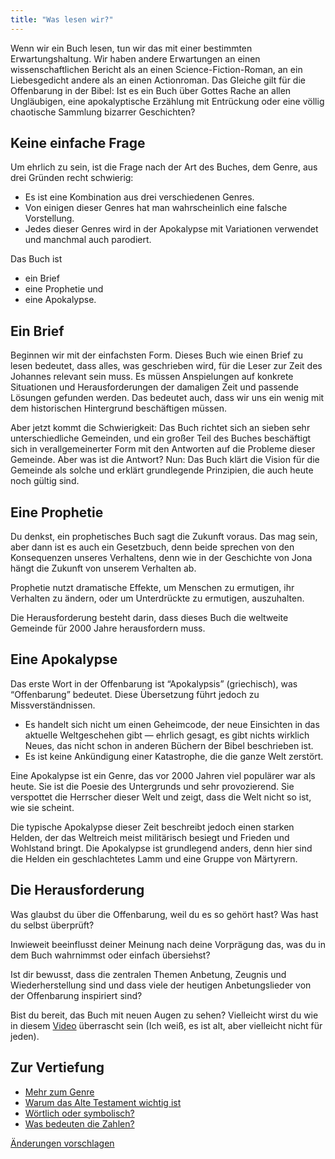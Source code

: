 ```yaml
---
title: "Was lesen wir?"
---
```



Wenn wir ein Buch lesen, tun wir das mit einer bestimmten Erwartungshaltung. Wir haben andere Erwartungen an einen wissenschaftlichen Bericht als an einen Science-Fiction-Roman, an ein Liebesgedicht andere als an einen Actionroman. Das Gleiche gilt für die Offenbarung in der Bibel: Ist es ein Buch über Gottes Rache an allen Ungläubigen, eine apokalyptische Erzählung mit Entrückung oder eine völlig chaotische Sammlung bizarrer Geschichten?


## Keine einfache Frage

<a name="4156"></a>
Um ehrlich zu sein, ist die Frage nach der Art des Buches, dem Genre, aus drei Gründen recht schwierig:

- Es ist eine Kombination aus drei verschiedenen Genres.
- Von einigen dieser Genres hat man wahrscheinlich eine falsche Vorstellung.
- Jedes dieser Genres wird in der Apokalypse mit Variationen verwendet und manchmal auch parodiert.


Das Buch ist

- ein Brief
- eine Prophetie und
- eine Apokalypse.



## Ein Brief

<a name="9d07"></a>
Beginnen wir mit der einfachsten Form. Dieses Buch wie einen Brief zu lesen bedeutet, dass alles, was geschrieben wird, für die Leser zur Zeit des Johannes relevant sein muss. Es müssen Anspielungen auf konkrete Situationen und Herausforderungen der damaligen Zeit und passende Lösungen gefunden werden. Das bedeutet auch, dass wir uns ein wenig mit dem historischen Hintergrund beschäftigen müssen.

Aber jetzt kommt die Schwierigkeit: Das Buch richtet sich an sieben sehr unterschiedliche Gemeinden, und ein großer Teil des Buches beschäftigt sich in verallgemeinerter Form mit den Antworten auf die Probleme dieser Gemeinde. Aber was ist die Antwort? Nun: Das Buch klärt die Vision für die Gemeinde als solche und erklärt grundlegende Prinzipien, die auch heute noch gültig sind.


## Eine Prophetie

<a name="ba20"></a>
Du denkst, ein prophetisches Buch sagt die Zukunft voraus. Das mag sein, aber dann ist es auch ein Gesetzbuch, denn beide sprechen von den Konsequenzen unseres Verhaltens, denn wie in der Geschichte von Jona hängt die Zukunft von unserem Verhalten ab.

Prophetie nutzt dramatische Effekte, um Menschen zu ermutigen, ihr Verhalten zu ändern, oder um Unterdrückte zu ermutigen, auszuhalten.

Die Herausforderung besteht darin, dass dieses Buch die weltweite Gemeinde für 2000 Jahre herausfordern muss.


## Eine Apokalypse

<a name="0c7f"></a>
Das erste Wort in der Offenbarung ist “Apokalypsis” (griechisch), was “Offenbarung” bedeutet. Diese Übersetzung führt jedoch zu Missverständnissen.

- Es handelt sich nicht um einen Geheimcode, der neue Einsichten in das aktuelle Weltgeschehen gibt — ehrlich gesagt, es gibt nichts wirklich Neues, das nicht schon in anderen Büchern der Bibel beschrieben ist.
- Es ist keine Ankündigung einer Katastrophe, die die ganze Welt zerstört.


Eine Apokalypse ist ein Genre, das vor 2000 Jahren viel populärer war als heute. Sie ist die Poesie des Untergrunds und sehr provozierend. Sie verspottet die Herrscher dieser Welt und zeigt, dass die Welt nicht so ist, wie sie scheint.

Die typische Apokalypse dieser Zeit beschreibt jedoch einen starken Helden, der das Weltreich meist militärisch besiegt und Frieden und Wohlstand bringt. Die Apokalypse ist grundlegend anders, denn hier sind die Helden ein geschlachtetes Lamm und eine Gruppe von Märtyrern.


## Die Herausforderung

<a name="7afd"></a>
Was glaubst du über die Offenbarung, weil du es so gehört hast? Was hast du selbst überprüft?

Inwieweit beeinflusst deiner Meinung nach deine Vorprägung das, was du in dem Buch wahrnimmst oder einfach übersiehst?

Ist dir bewusst, dass die zentralen Themen Anbetung, Zeugnis und Wiederherstellung sind und dass viele der heutigen Anbetungslieder von der Offenbarung inspiriert sind?

Bist du bereit, das Buch mit neuen Augen zu sehen? Vielleicht wirst du wie in diesem [Video](https://www.youtube.com/watch?v=KB_lTKZm1Ts&amp;pp=ygUTYXdhcmVuZXNzIHRlc3QgYmVhcg%3D%3D) überrascht sein (Ich weiß, es ist alt, aber vielleicht nicht für jeden).






## Zur Vertiefung

<a name="6869"></a>
- [Mehr zum Genre](../../../background/literature/expl/the-book-of-revelation-how-to-read-it)
- [Warum das Alte Testament wichtig ist](../../../background/literature/expl/full-of-biblical-references)
- [Wörtlich oder symbolisch?](../../../background/literature/expl/literally-or-symbolic)
- [Was bedeuten die Zahlen?](../../../background/structure/expl/the-use-of-numbers-in-the-book-of-revelation)





[Änderungen vorschlagen](https://github.com/revelation-today/revelation-today/blob/main/exampleSite/content/docs/background/literature/appl/what-are-we-reading.de.md)
